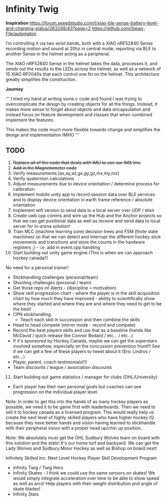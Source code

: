 # Infinity Twig

**Inspiration**
https://forum.seeedstudio.com/t/xiao-ble-sense-battery-level-and-charging-status/263248/43?page=2
https://github.com/Swap-File/automaton

I’m controlling it via two wrist bands, both with a XIAO nRF52840 Sense recording motion and sound at 20hz in central mode, reporting via BLE to another Sense in the helmet acting as a peripheral.

The XIAO nRF52840 Sense in the helmet takes the data, processes it, and sends out the results to the LEDs across the helmet, as well as a network of 15 XIAO RP2040s that each control one fin on the helmet. This architecture greatly simplifies the construction.

**Journey**

'''
I tried my hand at writing some c code and found I was trying to overcomplicate the design by creating objects for all the things. Instead, it makes more sense to forget about objects and data encapsulation and instead focus on feature development and classes that when combined implement the features.

This makes the code much more flexible towards change and simplifies the design and implementation IMHO
'''

## TODO

1. ~~Replace all of the code that deals with IMU to use our IMX imu~~
2. ~~Add in the Magnetometer code~~
3. Verify measurements [ax,ay,az,gx,gy,gz,mx,my,mz]
4. Verify quaternion calculations
5. Adjust measurements due to device orientation / determine process for calibration
6. Implement mobile unity app to record session data over BLE services and to display device orientation in earth frame reference / absolute orientation
7. Implement wifi version to send data to a local server over UDP / elixir
8. Create uwb.cpp comms and wire up the Hub and the Anchor projects so that we can get positional data as well as receive and send data to local server for in-arena solution!
9. Train MLC (machine learning core) decision trees and FSM (finite state machines) so that we can detect and interrupt the different hockey stick movements and transitions and store the counts in the hardware registers ;) - i.e. add in event.cpp handling
10. Start building out unity game engine (This is when we can approach hockey canada?)

No need for a personal trainer!

- Stickhandling challenges (personal/team)
- Shooting challenges (personal / team)
- Get those reps in! Alerts - (discipline > motivation)
- Show skill progression chart - where the player is in the skill acquisition chart by how much they have improved - ability to scientifically show where they started and where they are and where they need to get to be the best!
- CPN stickhandling
  - Teach each skill in succession and then combine the skills
- Head to head compete (mirror mode - record and compete)
- Record the best players skills and use that as a baseline (hands like McDavid / quick release like Connor Bedard / etc... / etc...)
- If it's sponsored by Hockey Canada, maybe we can get the superstars involved somehow, especially on the concussion prevention front!!! See if we can get a few of these players to tweet about it (Eric Lindros / etc...)
- Player, parent, coach testimonials!!!!
- Team discounts / league / association discounts

11. Start building out game statistics / manager for clubs (OHL/University)

- Each player has their own personal goals but coaches can see progression on the individual player level.

Note: In order to get this into the hands of as many hockey players as possible, we need it to be game first with leaderboards. Then we need to sell it to hockey canada as a licensed program. This would really help us create the next level of highly skilled players who have higher hockey IQ because they have better hands and vision having learned to stickhandle with their peripheral vision with a proper head up/chin up position.

Note: We absolutely must get the OHL Sudbury Wolves team on board with this solution and the stats! It's our home turf and backyard. We can get the Lady Wolves and Sudbury Minor Hockey as well as Bishop on board next!

Infinitely Skilled Inc.
Next Level Hockey Player Skill Development Program

- Infinity Twig / Twig Hero
- Infinity Skates - I think we could use the same sensors on skates! We would simply integrate acceleration over time to be able to show speed as well as arcs! Help players with their weight distribution and angle of skate blades!
- Infinity Stats

